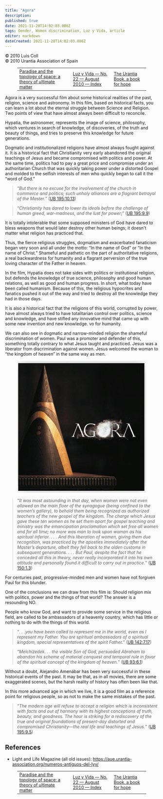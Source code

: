 ```yaml
---
title: "Agora"
description: 
published: true
date: 2021-11-28T14:02:03.086Z
tags: Gender, Women discrimination, Luz y Vida, article
editor: markdown
dateCreated: 2021-11-28T14:02:03.086Z
---
```


<p class="v-card v-sheet theme--light gray lighten-3 px-2">© 2010 Luis Coll<br>© 2010 Urantia Association of Spain</p>
<figure class="table chapter-navigator">
  <table>
    <tbody>
      <tr>
        <td>
        <a href="/en/article/Philip_Calabrese/Paradise_and_the_Topology_of_Space">
          <span class="mdi mdi-arrow-left-drop-circle"></span><span class="pl-2">Paradise and the topology of space: a theory of ultimate matter</span>
        </a>
        </td>
        <td>
        <a href="/en/index/articles_luz_y_vida#luz-y-vida-no-22-august-2010">
          <span class="mdi mdi-book-open-variant"></span><span class="pl-2">Luz y Vida — No. 22 — August 2010 — Index</span>
        </a>
        </td>
        <td>
        <a href="/en/article/Olga_Lopez/El_Libro_de_Urantia_un_libro_para_la_esperanza">
          <span class="pr-2">The Urantia Book, a book for hope</span><span class="mdi mdi-arrow-right-drop-circle"></span>
        </a>
        </td>
      </tr>
    </tbody>
  </table>
</figure>



Agora is a very successful film about some historical realities of the past, religion, science and astronomy. In this film, based on historical facts, you can learn a lot about the eternal struggle between Science and Religion. Two points of view that have almost always been difficult to reconcile.

Hypatia, the astronomer, represents the image of science, philosophy, which ventures in search of knowledge, of discoveries, of the truth and beauty of things, and tries to preserve this knowledge for future generations.

Dogmatic and institutionalized religions have almost always fought against it. It is a historical fact that Christianity very early abandoned the original teachings of Jesus and became compromised with politics and power. At the same time, politics had to pay a great price and compromise under an authoritarian Church that was quickly taking power under a distorted Gospel and molded to the selfish interests of men who quickly began to call it the “word of God.”

> “_But there is no excuse for the involvement of the church in commerce and politics; such unholy alliances are a flagrant betrayal of the Master._” (<a id="a43_151"></a>[UB 195:10.13](/en/The_Urantia_Book/195#p10_13))

> “_Christianity has dared to lower its ideals before the challenge of human greed, war-madness, and the lust for power;_” (<a id="a45_124"></a>[UB 195:9.9](/en/The_Urantia_Book/195#p9_9))

It is totally intolerable that some supposed ministers of God have dared to bless weapons that would later destroy other human beings; it doesn't matter what religion has practiced that.

Thus, the fierce religious struggles, dogmatism and exacerbated fanaticism began very soon and all under the motto: “In the name of God” or “In the name of Christ.” Shameful and pathetic on the part of authoritative religions, a real backwardness for humanity and a flagrant perversion of the true loving character of the Father in heaven.

In the film, Hypatia does not take sides with politics or institutional religion, but defends the knowledge of true science, philosophy and good human relations, as well as good and human progress. In short, what today have been called humanism. Because of this, the religious hypocrites and fanatics pushed it out of the way and tried to destroy all the knowledge they had in those days.

It is also a historical fact that the religions of this world, corrupted by power, have almost always tried to have totalitarian control over politics, science and knowledge, and have stifled any innovative mind that came up with some new invention and new knowledge. vo for humanity.

We can also see in dogmatic and narrow-minded religion the shameful discrimination of women. Paul was a promoter and defender of this, something totally contrary to what Jesus taught and practiced. Jesus was a liberator from discrimination against women. Jesus welcomed the woman to “the kingdom of heaven” in the same way as men.

<figure id="Figure_1" class="image urantiapedia">
<img src="/image/article/Luz_y_Vida/LyV22/05.jpg">
</figure>

> “_It was most astounding in that day, when women were not even allowed on the main floor of the synagogue (being confined to the women’s gallery), to behold them being recognized as authorized teachers of the new gospel of the kingdom. The charge which Jesus gave these ten women as he set them apart for gospel teaching and ministry was the emancipation proclamation which set free all women and for all time; no more was man to look upon woman as his spiritual inferior. . . . And this liberation of women, giving them due recognition, was practiced by the apostles immediately after the Master’s departure, albeit they fell back to the olden customs in subsequent generations. . . . But Paul, despite the fact that he conceded all this in theory, never really incorporated it into his own attitude and personally found it difficult to carry out in practice._” (<a id="a61_866"></a>[UB 150:1.3](/en/The_Urantia_Book/150#p1_3))

For centuries past, progressive-minded men and women have not forgiven Paul for this blunder.

One of the conclusions we can draw from this film is: Should religion mix with politics, power and the things of that world? The answer is a resounding NO.

People who know God, and want to provide some service in the religious field, are called to be ambassadors of a heavenly country, which has little or nothing to do with the things of this world.

> “_. . .you have been called to represent me in the world, even as I represent my Father. You are spiritual ambassadors of a spiritual kingdom, special representatives of the spirit Father._” (<a id="a69_194"></a>[UB 142:7.17](/en/The_Urantia_Book/142#p7_17))

> “_Melchizedek. . . the visible Son of God, persuaded Abraham to abandon his scheme of material conquest and temporal rule in favor of the spiritual concept of the kingdom of heaven._” (<a id="a71_187"></a>[UB 93:6.1](/en/The_Urantia_Book/93#p6_1))

Without a doubt, Alejandro Amenábar has been very successful in these historical events of the past. It may be that, as in all movies, there are some exaggerated scenes, but the harsh reality of history has often been like that.

In this more advanced age in which we live, it is a good film as a reference point for religious people, so as not to make the same mistakes of the past.

> “_The modern age will refuse to accept a religion which is inconsistent with facts and out of harmony with its highest conceptions of truth, beauty, and goodness. The hour is striking for a rediscovery of the true and original foundations of present-day distorted and compromised Christianity—the real life and teachings of Jesus._” (<a id="a77_336"></a>[UB 195:9.5](/en/The_Urantia_Book/195#p9_5))

## References

- Light and Life Magazine (all old issues): https://aue.urantia-association.org/numeros-antiguos-del-lyv/



<figure class="table chapter-navigator">
  <table>
    <tbody>
      <tr>
        <td>
        <a href="/en/article/Philip_Calabrese/Paradise_and_the_Topology_of_Space">
          <span class="mdi mdi-arrow-left-drop-circle"></span><span class="pl-2">Paradise and the topology of space: a theory of ultimate matter</span>
        </a>
        </td>
        <td>
        <a href="/en/index/articles_luz_y_vida#luz-y-vida-no-22-august-2010">
          <span class="mdi mdi-book-open-variant"></span><span class="pl-2">Luz y Vida — No. 22 — August 2010 — Index</span>
        </a>
        </td>
        <td>
        <a href="/en/article/Olga_Lopez/El_Libro_de_Urantia_un_libro_para_la_esperanza">
          <span class="pr-2">The Urantia Book, a book for hope</span><span class="mdi mdi-arrow-right-drop-circle"></span>
        </a>
        </td>
      </tr>
    </tbody>
  </table>
</figure>
